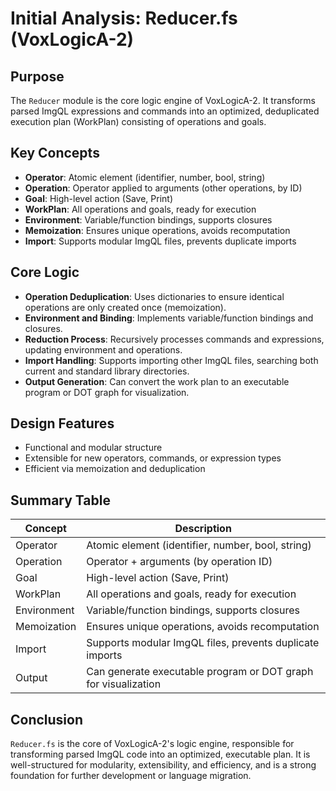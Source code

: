 # Initial Analysis: Reducer.fs (VoxLogicA-2)

## Purpose

The `Reducer` module is the core logic engine of VoxLogicA-2. It transforms parsed ImgQL expressions and commands into an optimized, deduplicated execution plan (WorkPlan) consisting of operations and goals.

## Key Concepts

- **Operator**: Atomic element (identifier, number, bool, string)
- **Operation**: Operator applied to arguments (other operations, by ID)
- **Goal**: High-level action (Save, Print)
- **WorkPlan**: All operations and goals, ready for execution
- **Environment**: Variable/function bindings, supports closures
- **Memoization**: Ensures unique operations, avoids recomputation
- **Import**: Supports modular ImgQL files, prevents duplicate imports

## Core Logic

- **Operation Deduplication**: Uses dictionaries to ensure identical operations are only created once (memoization).
- **Environment and Binding**: Implements variable/function bindings and closures.
- **Reduction Process**: Recursively processes commands and expressions, updating environment and operations.
- **Import Handling**: Supports importing other ImgQL files, searching both current and standard library directories.
- **Output Generation**: Can convert the work plan to an executable program or DOT graph for visualization.

## Design Features

- Functional and modular structure
- Extensible for new operators, commands, or expression types
- Efficient via memoization and deduplication

## Summary Table

| Concept     | Description                                                    |
| ----------- | -------------------------------------------------------------- |
| Operator    | Atomic element (identifier, number, bool, string)              |
| Operation   | Operator + arguments (by operation ID)                         |
| Goal        | High-level action (Save, Print)                                |
| WorkPlan    | All operations and goals, ready for execution                  |
| Environment | Variable/function bindings, supports closures                  |
| Memoization | Ensures unique operations, avoids recomputation                |
| Import      | Supports modular ImgQL files, prevents duplicate imports       |
| Output      | Can generate executable program or DOT graph for visualization |

## Conclusion

`Reducer.fs` is the core of VoxLogicA-2's logic engine, responsible for transforming parsed ImgQL code into an optimized, executable plan. It is well-structured for modularity, extensibility, and efficiency, and is a strong foundation for further development or language migration.
